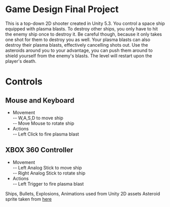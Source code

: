 # Game Design Final Project

This is a top-down 2D shooter created in Unity 5.3. You control a space ship equipped with plasma blasts. To destroy other ships, you only have to hit the enemy ship once to destroy it. Be careful though, because it only takes one shot for them to destroy you as well. Your plasma blasts can also destroy their plasma blasts, effectively cancelling shots out. Use the asteroids around you to your advantage, you can push them around to shield yourself from the enemy's blasts. The level will restart upon the player's death.

# Controls

## Mouse and Keyboard
- Movement  
-- W,A,S,D to move ship  
-- Move Mouse to rotate ship  
- Actions  
-- Left Click to fire plasma blast  

## XBOX 360 Controller
- Movement  
-- Left Analog Stick to move ship  
-- Right Analog Stick to rotate ship  
- Actions  
-- Left Trigger to fire plasma blast

Ships, Bullets, Explosions, Animations used from Unity 2D assets
Asteroid sprite taken from [here](http://cosmoknights.googlecode.com/svn/trunk/art/asteroids/)